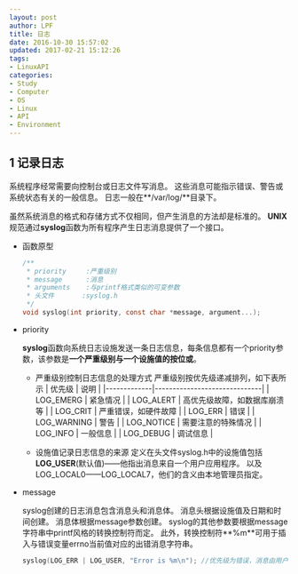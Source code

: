 ```yaml
---
layout: post
author: LPF
title: 日志
date: 2016-10-30 15:57:02
updated: 2017-02-21 15:12:26
tags:
- LinuxAPI
categories:
- Study
- Computer
- OS
- Linux
- API
- Environment
---
```


## 1 记录日志

系统程序经常需要向控制台或日志文件写消息。
这些消息可能指示错误、警告或系统状态有关的一般信息。
日志一般在**/var/log/**目录下。

虽然系统消息的格式和存储方式不仅相同，但产生消息的方法却是标准的。
**UNIX**规范通过**syslog**函数为所有程序产生日志消息提供了一个接口。

- 函数原型

    ```c
    /**
     * priority     :严重级别
     * message      :消息
     * arguments    :与printf格式类似的可变参数
     * 头文件       :syslog.h
     */
    void syslog(int priority, const char *message, argument...);
    ```

- priority

    **syslog**函数向系统日志设施发送一条日志信息，每条信息都有一个priority参数，该参数是**一个严重级别与一个设施值的按位或**。

    - 严重级别控制日志信息的处理方式
        严重级别按优先级递减排列，如下表所示
        |   优先级    |             说明             |
        |-------------|------------------------------|
        | LOG_EMERG   | 紧急情况                     |
        | LOG_ALERT   | 高优先级故障，如数据库崩溃等 |
        | LOG_CRIT    | 严重错误，如硬件故障         |
        | LOG_ERR     | 错误                         |
        | LOG_WARNING | 警告                         |
        | LOG_NOTICE  | 需要注意的特殊情况           |
        | LOG_INFO    | 一般信息                     |
        | LOG_DEBUG   | 调试信息                     |

    - 设施值记录日志信息的来源
        定义在头文件syslog.h中的设施值包括**LOG_USER**(默认值)——他指出消息来自一个用户应用程序。
        以及LOG_LOCAL0——LOG_LOCAL7，他们的含义由本地管理员指定。

- message

    syslog创建的日志消息包含消息头和消息体。
    消息头根据设施值及日期和时间创建。
    消息体根据message参数创建。
    syslog的其他参数要根据message字符串中printf风格的转换控制符而定。
    此外，转换控制符**%m**可用于插入与错误变量errno当前值对应的出错消息字符串。
    ```c
    syslog(LOG_ERR | LOG_USER, "Error is %m\n"); //优先级为错误，消息由用户创建，作用是输出errno错误值
    ```
